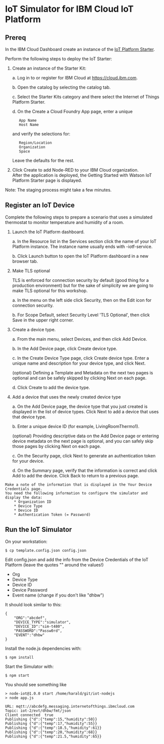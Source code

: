# IoT Simulator for IBM Cloud IoT Platform

## Prereq

In the IBM Cloud Dashboard create an instance of the [IoT Platform Starter](https://cloud.ibm.com/docs/IoT-starter?topic=iot-starter-gettingstartedtemplate).

Perform the following steps to deploy the IoT Starter:

1.   Create an instance of the Starter Kit:

        a. Log in to or register for IBM Cloud at https://cloud.ibm.com.

        b. Open the catalog by selecting the catalog tab.

        c. Select the Starter Kits  category and there select the Internet of Things Platform Starter.

        d. On the Create a Cloud Foundry App page, enter a unique

            App Name
            Host Name

        and verify the selections  for:   

            Region/Location
            Organization
            Space

        Leave the defaults for the rest.    

2. Click Create to add Node-RED to your IBM Cloud organization.        
After the application is deployed, the Getting Started with Watson IoT Platform Starter page is displayed. 
        
Note: The staging process might take a few minutes.

## Register an IoT Device

Complete the following steps to prepare  a scenario that uses a simulated thermostat to monitor temperature and humidity of a room.

1.   Launch the IoT Platform dashboard.

        a. In the Resource list in the Services section click the name of your IoT Platform instance. The instance name usually ends with -iotf-service.

        b. Click Launch button to open the IoT Platform dashboard in a new browser tab.

 2. Make TLS optional
      
      TLS is enforced for connection security by default (good thing for a production environment) but for the sake of simplicity we are going to make TLS optional for this workshop.

      a. In the menu on the left side click Security, then on the Edit icon for connection security.

      b. For Scope Default, select Security Level 'TLS Optional', then click Save in the upper right corner.

3.   Create a device type.

        a. From the main menu, select Devices, and then click Add Device.

        b. In the Add Device page, click Create device type.

        c. In the Create Device Type page, click Create device type.
        Enter a unique name and description for your device type, and click Next.

        (optional) Defining a Template and Metadata on the next two pages is optional and can be safely skipped by clicking Next on each page.

        d.  Click Create to add the device type.

4.   Add a device that uses the newly created device type

       a. On the Add Device page, the device type that you just created is displayed in the list of device types. Click Next to add a device that uses that device type.

       b. Enter a unique device ID (for example, LivingRoomThermo1).

        (optional) Providing descriptive data on the Add Device page or entering device metadata on the next page is optional, and you can safely skip those pages by clicking Next on each page.

        c.  On the Security page, click Next to generate an authentication token for your device.

        d. On the Summary page, verify that the information is correct and click Add to add the device. Click Back to return to a previous page.
         
    Make a note of the information that is displayed in the Your Device Credentials page. 
    You need the following information to configure the simulator and display the data:
        * Organization ID
        * Device Type
        * Device ID
        * Authentication Token (= Password)

## Run the IoT Simulator 

On your workstation:

```
$ cp template.config.json config.json
```

Edit config.json and add the info from the Device Credentials of the IoT Platform (leave the quotes "" around the values!)

* Org 
* Device Type
* Device ID
* Device Password
* Event name (change if you don't like "dhbw")

It should look similar to this:

```
{
    "ORG":"abcdef",
    "DEVICE_TYPE":"simulator",
    "DEVICE_ID":"sim-t480",
    "PASSWORD":"Passw0rd",
    "EVENT":"dhbw"
}
```

Install the node.js dependencies with:

```
$ npm install
```

Start the Simulator with:

```
$ npm start
```

You should see something like

```
> node-iot@1.0.0 start /home/harald/git/iot-nodejs
> node app.js

URL: mqtt://abcdefg.messaging.internetofthings.ibmcloud.com
Topic: iot-2/evt/dhbw/fmt/json
Client connected  true
Publishing {"d":{"temp":15,"humidity":50}}
Publishing {"d":{"temp":17,"humidity":55}}
Publishing {"d":{"temp":18.5,"humidity":61}}
Publishing {"d":{"temp":20,"humidity":68}}
Publishing {"d":{"temp":21.5,"humidity":65}}
```



